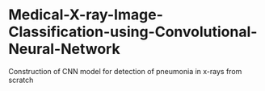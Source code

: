 # Medical-X-ray-Image-Classification-using-Convolutional-Neural-Network
Construction of CNN model for detection of pneumonia in x-rays from scratch

